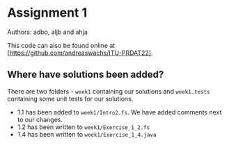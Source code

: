 # Assignment 1

Authors: adbo, aljb and ahja

This code can also be found online at [https://github.com/andreaswachs/ITU-PRDAT22].

## Where have solutions been added?

There are two folders - `week1` containing our solutions and `week1.tests` containing some unit tests for our solutions.

- 1.1 has been added to `week1/Intro2.fs`. We have added comments next to our changes.
- 1.2 has been written to `week1/Exercise_1_2.fs`
- 1.4 has been written to `week1/Exercise_1_4.java`
